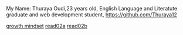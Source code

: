 My Name: Thuraya Oudi,23 years old, English Language and Literatute graduate and web development student, https://github.com/Thuraya12

[growth mindset](growthmindset.md)
[read02a](read02a.md)
[read02b](read02b.md)